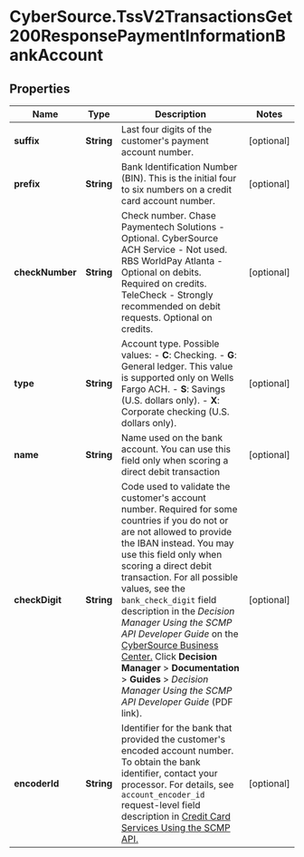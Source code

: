 # CyberSource.TssV2TransactionsGet200ResponsePaymentInformationBankAccount

## Properties
Name | Type | Description | Notes
------------ | ------------- | ------------- | -------------
**suffix** | **String** | Last four digits of the customer's payment account number.  | [optional] 
**prefix** | **String** | Bank Identification Number (BIN). This is the initial four to six numbers on a credit card account number.  | [optional] 
**checkNumber** | **String** | Check number.  Chase Paymentech Solutions - Optional. CyberSource ACH Service - Not used. RBS WorldPay Atlanta - Optional on debits. Required on credits. TeleCheck - Strongly recommended on debit requests. Optional on credits.  | [optional] 
**type** | **String** | Account type.  Possible values:  - **C**: Checking.  - **G**: General ledger. This value is supported only on Wells Fargo ACH.  - **S**: Savings (U.S. dollars only).  - **X**: Corporate checking (U.S. dollars only).  | [optional] 
**name** | **String** | Name used on the bank account. You can use this field only when scoring a direct debit transaction  | [optional] 
**checkDigit** | **String** | Code used to validate the customer's account number. Required for some countries if you do not or are not allowed to provide the IBAN instead. You may use this field only when scoring a direct debit transaction.  For all possible values, see the `bank_check_digit` field description in the _Decision Manager Using the SCMP API Developer Guide_ on the [CyberSource Business Center.](https://ebc2.cybersource.com/ebc2/) Click **Decision Manager** > **Documentation** > **Guides** > _Decision Manager Using the SCMP API Developer Guide_ (PDF link).  | [optional] 
**encoderId** | **String** | Identifier for the bank that provided the customer's encoded account number.  To obtain the bank identifier, contact your processor.  For details, see `account_encoder_id` request-level field description in [Credit Card Services Using the SCMP API.](https://apps.cybersource.com/library/documentation/dev_guides/CC_Svcs_SCMP_API/html/)  | [optional] 


